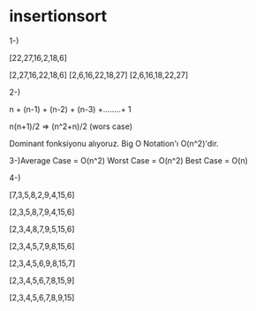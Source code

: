 # insertionsort
1-)


[22,27,16,2,18,6] 

[2,27,16,22,18,6]
[2,6,16,22,18,27]
[2,6,16,18,22,27]


2-)

n + (n-1) + (n-2) + (n-3) +........+ 1

n(n+1)/2 => (n^2+n)/2 (wors case)

Dominant fonksiyonu alıyoruz. Big O Notation'ı O(n^2)'dir. 


3-)Average Case = O(n^2) Worst Case = O(n^2) Best Case = O(n)


4-)

[7,3,5,8,2,9,4,15,6]

[2,3,5,8,7,9,4,15,6]

[2,3,4,8,7,9,5,15,6]

[2,3,4,5,7,9,8,15,6]

[2,3,4,5,6,9,8,15,7]

[2,3,4,5,6,7,8,15,9]

[2,3,4,5,6,7,8,9,15]
